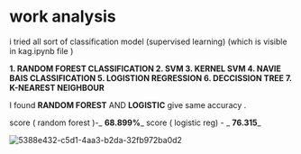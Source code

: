 # work analysis
i tried all sort of classification model (supervised learning) 
(which is visible in kag.ipynb file )


**1. RANDOM FOREST CLASSIFICATION 
2. SVM 
3. KERNEL SVM 
4. NAVIE BAIS CLASSIFICATION
5. LOGISTION REGRESSION
6. DECCISSION TREE
7. K-NEAREST NEIGHBOUR**

I found **RANDOM FOREST** AND **LOGISTIC** give same accuracy . 

score ( random forest )-_ **68.899%**_
score ( logistic reg) - _ **76.315**_

![5388e432-c5d1-4aa3-b2da-32fb972ba0d2](https://user-images.githubusercontent.com/80956033/144711597-51c2a947-60de-4dee-9a49-bf1a39e0a07f.jpg)

